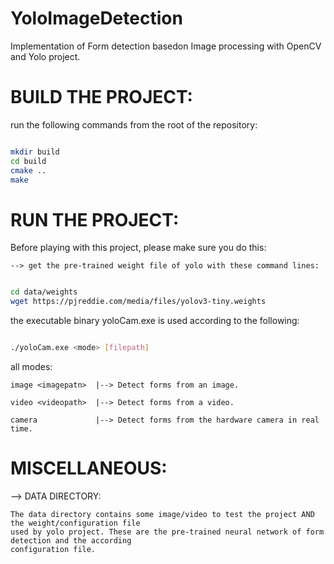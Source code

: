 # YoloImageDetection
Implementation of Form detection basedon  Image processing with OpenCV and Yolo project.





# BUILD THE PROJECT:

run the following commands from the root of the repository:

```` sh

mkdir build
cd build
cmake ..
make

````




# RUN THE PROJECT:

Before playing with this project, please make sure you do this:

    --> get the pre-trained weight file of yolo with these command lines:

```` sh

cd data/weights
wget https://pjreddie.com/media/files/yolov3-tiny.weights

````


the executable binary yoloCam.exe is used according to the following:

```` sh

./yoloCam.exe <mode> [filepath]

````

all modes:

    image <imagepatn>  |--> Detect forms from an image.

    video <videopath>  |--> Detect forms from a video.

    camera             |--> Detect forms from the hardware camera in real time.


# MISCELLANEOUS:

--> DATA DIRECTORY:

    The data directory contains some image/video to test the project AND the weight/configuration file
    used by yolo project. These are the pre-trained neural network of form detection and the according
    configuration file.
